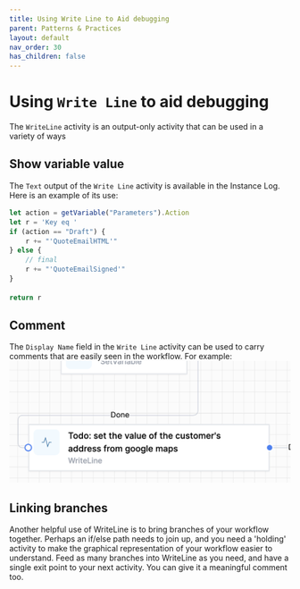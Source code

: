 ```yaml
---
title: Using Write Line to Aid debugging
parent: Patterns & Practices
layout: default
nav_order: 30
has_children: false
---
```


# Using `Write Line` to aid debugging

The `WriteLine` activity is an output-only activity that can be used in a variety of ways

## Show variable value

The `Text` output of the `Write Line` activity is available in the Instance Log.  Here is an example of its use:

```js  
let action = getVariable("Parameters").Action
let r = 'Key eq '
if (action == "Draft") {
    r += "'QuoteEmailHTML'"
} else {
    // final
    r += "'QuoteEmailSigned'"
}

return r
```

## Comment

The `Display Name` field in the `Write Line` activity can be used to carry comments that are easily seen in the workflow.  For example:  
![alt text](../images/ppp-image-32.png)

## Linking branches 

Another helpful use of WriteLine is to bring branches of your workflow together.  Perhaps an if/else path needs to join up, and you need a 'holding' activity to make the graphical representation of your workflow easier to understand.  Feed as many branches into WriteLine as you need, and have a single exit point to your next activity.  You can give it a meaningful comment too.

